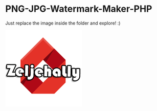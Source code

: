 # PNG-JPG-Watermark-Maker-PHP
Just replace the image inside the folder and explore! :)

![p](https://raw.githubusercontent.com/lenn0n/PNG-JPG-Watermark-Maker-PHP/master/watermark/watermark.png)

